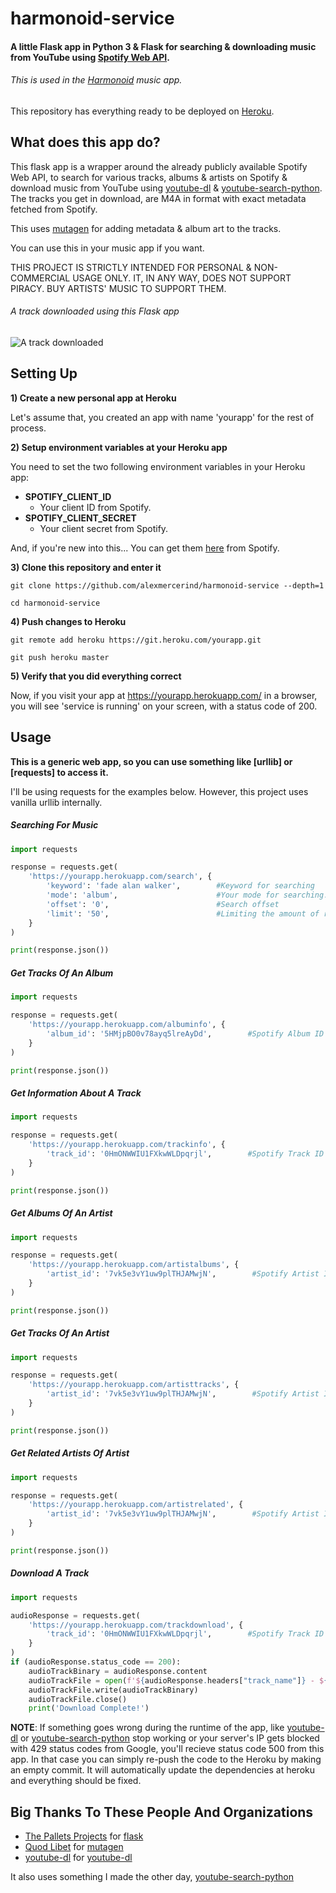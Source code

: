 # harmonoid-service


#### A little Flask app in Python 3 & Flask for searching & downloading music from YouTube using [Spotify Web API](https://developer.spotify.com/documentation/web-api/).


###### This is used in the [Harmonoid](https://github.com/alexmercerind/harmonoid) music app.


This repository has everything ready to be deployed on [Heroku](https://heroku.com).

## What does this app do?

This flask app is a wrapper around the already publicly available Spotify Web API, to search for various tracks, albums & artists on Spotify & download music from YouTube using [youtube-dl](https://github.com/ytdl-org/youtube-dl) & [youtube-search-python](https://github.com/alexmercerind/youtube-search-python). The tracks you get in download, are M4A in format with exact metadata fetched from Spotify.

This uses [mutagen](https://github.com/quodlibet/mutagen) for adding metadata & album art to the tracks.

You can use this in your music app if you want.

THIS PROJECT IS STRICTLY INTENDED FOR PERSONAL & NON-COMMERCIAL USAGE ONLY. IT, IN ANY WAY, DOES NOT SUPPORT PIRACY. BUY ARTISTS' MUSIC TO SUPPORT THEM.

###### A track downloaded using this Flask app
![A track downloaded](https://github.com/alexmercerind/harmonoid-service/blob/master/downloaded_track.PNG)

## Setting Up


**1) Create a new personal app at Heroku**

Let's assume that, you created an app with name 'yourapp' for the rest of process.


**2) Setup environment variables at your Heroku app**

You need to set the two following environment variables in your Heroku app:

- **SPOTIFY_CLIENT_ID**
  - Your client ID from Spotify.
- **SPOTIFY_CLIENT_SECRET**
  - Your client secret from Spotify.

And, if you're new into this... You can get them [here](https://developer.spotify.com/documentation/general/guides/app-settings/) from Spotify.

**3) Clone this repository and enter it**

```
git clone https://github.com/alexmercerind/harmonoid-service --depth=1

cd harmonoid-service
```

**4) Push changes to Heroku**

```
git remote add heroku https://git.heroku.com/yourapp.git

git push heroku master
```

**5) Verify that you did everything correct**

Now, if you visit your app at https://yourapp.herokuapp.com/ in a browser, you will see 'service is running' on your screen, with a status code of 200.


## Usage


**This is a generic web app, so you can use something like [urllib] or [requests] to access it.**

I'll be using requests for the examples below. However, this project uses vanilla urllib internally.

##### Searching For Music

```python
import requests

response = requests.get(
    'https://yourapp.herokuapp.com/search', {
        'keyword': 'fade alan walker',        #Keyword for searching 
        'mode': 'album',                      #Your mode for searching. Valid modes are 'album', 'track', & 'artist'
        'offset': '0',                        #Search offset
        'limit': '50',                        #Limiting the amount of results
    }
)

print(response.json())
```

##### Get Tracks Of An Album

```python
import requests

response = requests.get(
    'https://yourapp.herokuapp.com/albuminfo', {
        'album_id': '5HMjpBO0v78ayq5lreAyDd',        #Spotify Album ID of the track
    }
)

print(response.json())
```

##### Get Information About A Track

```python
import requests

response = requests.get(
    'https://yourapp.herokuapp.com/trackinfo', {
        'track_id': '0HmONWWIU1FXkwWLDpqrjl',        #Spotify Track ID of the track
    }
)

print(response.json())
```

##### Get Albums Of An Artist

```python
import requests

response = requests.get(
    'https://yourapp.herokuapp.com/artistalbums', {
        'artist_id': '7vk5e3vY1uw9plTHJAMwjN',        #Spotify Artist ID of the artist
    }
)

print(response.json())
```

##### Get Tracks Of An Artist

```python
import requests

response = requests.get(
    'https://yourapp.herokuapp.com/artisttracks', {
        'artist_id': '7vk5e3vY1uw9plTHJAMwjN',        #Spotify Artist ID of the artist
    }
)

print(response.json())
```

##### Get Related Artists Of Artist

```python
import requests

response = requests.get(
    'https://yourapp.herokuapp.com/artistrelated', {
        'artist_id': '7vk5e3vY1uw9plTHJAMwjN',        #Spotify Artist ID of the artist
    }
)

print(response.json())
```

##### Download A Track

```python
import requests

audioResponse = requests.get(
    'https://yourapp.herokuapp.com/trackdownload', {
        'track_id': '0HmONWWIU1FXkwWLDpqrjl',        #Spotify Track ID of the track
    }
)
if (audioResponse.status_code == 200):
    audioTrackBinary = audioResponse.content
    audioTrackFile = open(f'${audioResponse.headers["track_name"]} - ${audioResponse.headers["album_name"]}.m4a', 'wb')
    audioTrackFile.write(audioTrackBinary)
    audioTrackFile.close()
    print('Download Complete!')
```

**NOTE**: If something goes wrong during the runtime of the app, like [youtube-dl](https://github.com/ytdl-org/youtube-dl) or [youtube-search-python](https://github.com/alexmercerind/youtube-search-python) stop working or your server's IP gets blocked with 429 status codes from Google, you'll recieve status code 500 from this app.
In that case you can simply re-push the code to the Heroku by making an empty commit. It will automatically update the dependencies at heroku and everything should be fixed. 


## Big Thanks To These People And Organizations


- [The Pallets Projects](https://github.com/pallets) for [flask](https://github.com/pallets/flask)
- [Quod Libet](https://github.com/quodlibet) for [mutagen](https://github.com/quodlibet/mutagen)
- [youtube-dl](https://github.com/ytdl-org) for [youtube-dl](https://github.com/ytdl-org/youtube-dl)

It also uses something I made the other day, [youtube-search-python](https://github.com/alexmercerind/youtube-search-python)
